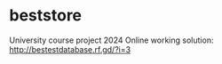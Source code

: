 # beststore
University course project 2024
Online working solution: http://bestestdatabase.rf.gd/?i=3
  
